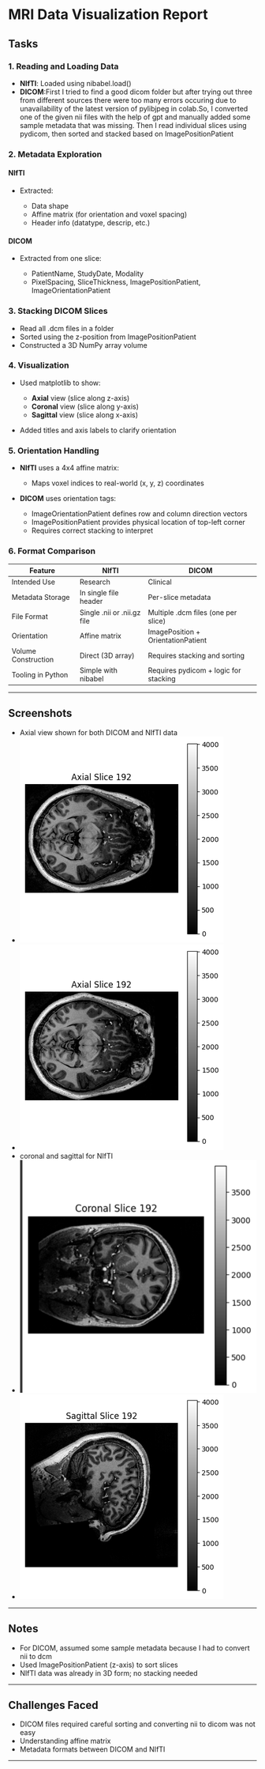 # MRI Data Visualization Report

## Tasks

### 1. Reading and Loading Data

* **NIfTI**: Loaded using nibabel.load()
* **DICOM**:First I tried to find a good dicom folder but after trying out three from different sources there were too many errors occuring due to unavailability of the latest version of pylibjpeg in colab.So, I converted one of the given nii files with the help of gpt and manually added some sample metadata that was missing. Then I read individual slices using pydicom, then sorted and stacked based on ImagePositionPatient

### 2. Metadata Exploration

#### NIfTI

* Extracted:

  * Data shape
  * Affine matrix (for orientation and voxel spacing)
  * Header info (datatype, descrip, etc.)

#### DICOM

* Extracted from one slice:

  * PatientName, StudyDate, Modality
  * PixelSpacing, SliceThickness, ImagePositionPatient, ImageOrientationPatient

### 3. Stacking DICOM Slices

* Read all .dcm files in a folder
* Sorted using the z-position from ImagePositionPatient
* Constructed a 3D NumPy array volume

### 4. Visualization

* Used matplotlib to show:

  * **Axial** view (slice along z-axis)
  * **Coronal** view (slice along y-axis)
  * **Sagittal** view (slice along x-axis)
* Added titles and axis labels to clarify orientation

### 5. Orientation Handling

* **NIfTI** uses a 4x4 affine matrix:

  * Maps voxel indices to real-world (x, y, z) coordinates
  
* **DICOM** uses orientation tags:

  * ImageOrientationPatient defines row and column direction vectors
  * ImagePositionPatient provides physical location of top-left corner
  * Requires correct stacking to interpret 

### 6. Format Comparison

| Feature             | NIfTI                           | DICOM                                   |
| ------------------- | ------------------------------- | --------------------------------------- |
| Intended Use        | Research                        | Clinical                                |
| Metadata Storage    | In single file header           | Per-slice metadata                      |
| File Format         | Single .nii or .nii.gz file | Multiple .dcm files (one per slice)   |
| Orientation         | Affine matrix                   | ImagePosition + OrientationPatient      |
| Volume Construction | Direct (3D array)               | Requires stacking and sorting           |
| Tooling in Python   | Simple with nibabel           | Requires pydicom + logic for stacking |

---

## Screenshots



* Axial view shown for both DICOM and NIfTI data
* ![axialnii](axialnii.png)
* ![axialdcm](axialdcm.png)
* coronal and sagittal for NIfTI
*  ![coronalnii](cornii.png)
*  ![sagittalnii](sagnii.png)
 


---

## Notes

* For DICOM, assumed some sample metadata because I had to convert nii to dcm
* Used ImagePositionPatient (z-axis) to sort slices
* NIfTI data was already in 3D form; no stacking needed

---

## Challenges Faced

* DICOM files required careful sorting and converting nii to dicom was not easy
* Understanding affine matrix 
* Metadata formats between DICOM and NIfTI
---

